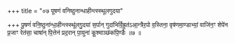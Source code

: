 +++
title = "०७ पूषणं वनिष्ठुनान्धाहीन्त्स्स्थूलगुदया"

+++
पू॒षणं॑ वनि॒ष्ठुना॑न्धा॒हीन्त्स्स्थू॑लगु॒दया॑ स॒र्पान् गुदा॑भिर्वि॒ह्रुत॑ऽआ॒न्त्रैर॒पो व॒स्तिना॒ वृष॑णमा॒ण्डाभ्यां॒ वाजि॑न॒ꣳ शेपे॑न प्र॒जाꣳ रेत॑सा॒ चाषा॑न् पि॒त्तेन॑ प्रद॒रान् पा॒युना॑ कू॒श्माञ्छ॑कपि॒ण्डैः ॥७ ॥